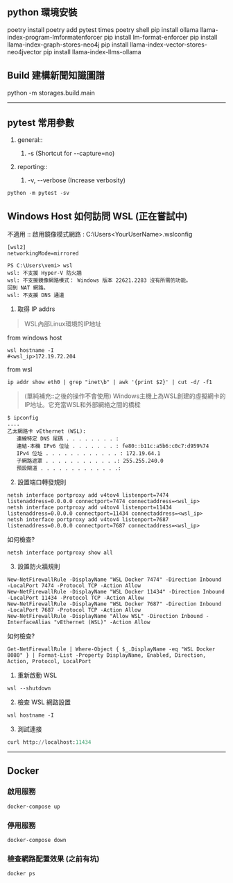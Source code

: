 ## python 環境安裝
poetry install
poetry add pytest times 
poetry shell
pip install ollama llama-index-program-lmformatenforcer
pip install lm-format-enforcer
pip install llama-index-graph-stores-neo4j 
pip install llama-index-vector-stores-neo4jvector 
pip install llama-index-llms-ollama

## Build 建構新聞知識圖譜

python -m storages.build.main                   

---

## pytest 常用參數

1. general:: 
   1. -s (Shortcut for --capture=no)

2. reporting:: 
   1. -v, --verbose (Increase verbosity)

```shell
python -m pytest -sv
```

## Windows Host 如何訪問 WSL (正在嘗試中)

不適用 :: 啟用鏡像模式網路 : C:\Users\<YourUserName>\.wslconfig
```shell
[wsl2]
networkingMode=mirrored
```

```shell
PS C:\Users\vemi> wsl
wsl: 不支援 Hyper-V 防火牆
wsl: 不支援鏡像網路模式： Windows 版本 22621.2283 沒有所需的功能。
回到 NAT 網路。
wsl: 不支援 DNS 通道
```


1. 取得 IP addrs

> WSL內部Linux環境的IP地址

from windows host
```shell
wsl hostname -I
#<wsl_ip>172.19.72.204
```

from wsl 
```shell
ip addr show eth0 | grep "inet\b" | awk '{print $2}' | cut -d/ -f1
```

> (單純補充::之後的操作不會使用)
> Windows主機上為WSL創建的虛擬網卡的IP地址。它充當WSL和外部網絡之間的橋樑 
```shell
$ ipconfig 
....
乙太網路卡 vEthernet (WSL):
   連線特定 DNS 尾碼 . . . . . . . . : 
   連結-本機 IPv6 位址 . . . . . . . : fe80::b11c:a5b6:c0c7:d959%74
   IPv4 位址 . . . . . . . . . . . . : 172.19.64.1
   子網路遮罩 . . . . . . . . . . . .: 255.255.240.0
   預設閘道 . . . . . . . . . . . . .:
```

2. 設置端口轉發規則
```
netsh interface portproxy add v4tov4 listenport=7474 listenaddress=0.0.0.0 connectport=7474 connectaddress=<wsl_ip>
netsh interface portproxy add v4tov4 listenport=11434 listenaddress=0.0.0.0 connectport=11434 connectaddress=<wsl_ip>
netsh interface portproxy add v4tov4 listenport=7687 listenaddress=0.0.0.0 connectport=7687 connectaddress=<wsl_ip>
```
如何檢查?
```shell
netsh interface portproxy show all
```
3. 設置防火牆規則
```
New-NetFirewallRule -DisplayName "WSL Docker 7474" -Direction Inbound -LocalPort 7474 -Protocol TCP -Action Allow
New-NetFirewallRule -DisplayName "WSL Docker 11434" -Direction Inbound -LocalPort 11434 -Protocol TCP -Action Allow
New-NetFirewallRule -DisplayName "WSL Docker 7687" -Direction Inbound -LocalPort 7687 -Protocol TCP -Action Allow
New-NetFirewallRule -DisplayName "Allow WSL" -Direction Inbound -InterfaceAlias "vEthernet (WSL)" -Action Allow
```
如何檢查?
```shell
Get-NetFirewallRule | Where-Object { $_.DisplayName -eq "WSL Docker 8080" } | Format-List -Property DisplayName, Enabled, Direction, Action, Protocol, LocalPort
```

1. 重新啟動 WSL
```shell
wsl --shutdown
```

2. 檢查 WSL 網路設置
```
wsl hostname -I
```

3. 測試連接
```python
curl http://localhost:11434
```


---

## Docker

### 啟用服務
```shell
docker-compose up
```

### 停用服務
```shell
docker-compose down
```
### 檢查網路配置效果 (之前有坑)
```shell
docker ps
```
